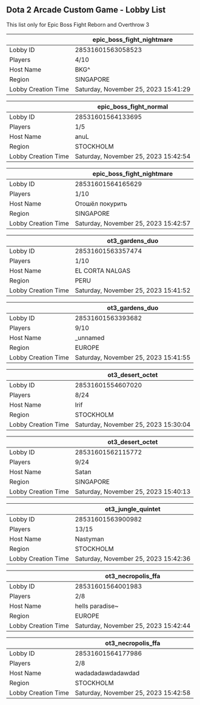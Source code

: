 ## Dota 2 Arcade Custom Game - Lobby List

This list only for Epic Boss Fight Reborn and Overthrow 3

|  | epic_boss_fight_nightmare |
| ------ | ------ |
| Lobby ID | 28531601563058523 |
| Players | 4/10 |
| Host Name | BKG^ |
| Region | SINGAPORE |
| Lobby Creation Time | Saturday, November 25, 2023 15:41:29 |


|  | epic_boss_fight_normal |
| ------ | ------ |
| Lobby ID | 28531601564133695 |
| Players | 1/5 |
| Host Name | anuL |
| Region | STOCKHOLM |
| Lobby Creation Time | Saturday, November 25, 2023 15:42:54 |


|  | epic_boss_fight_nightmare |
| ------ | ------ |
| Lobby ID | 28531601564165629 |
| Players | 1/10 |
| Host Name | Отошёл покурить |
| Region | SINGAPORE |
| Lobby Creation Time | Saturday, November 25, 2023 15:42:57 |


|  | ot3_gardens_duo |
| ------ | ------ |
| Lobby ID | 28531601563357474 |
| Players | 1/10 |
| Host Name | EL CORTA NALGAS |
| Region | PERU |
| Lobby Creation Time | Saturday, November 25, 2023 15:41:52 |


|  | ot3_gardens_duo |
| ------ | ------ |
| Lobby ID | 28531601563393682 |
| Players | 9/10 |
| Host Name | _unnamed |
| Region | EUROPE |
| Lobby Creation Time | Saturday, November 25, 2023 15:41:55 |


|  | ot3_desert_octet |
| ------ | ------ |
| Lobby ID | 28531601554607020 |
| Players | 8/24 |
| Host Name | Irif |
| Region | STOCKHOLM |
| Lobby Creation Time | Saturday, November 25, 2023 15:30:04 |


|  | ot3_desert_octet |
| ------ | ------ |
| Lobby ID | 28531601562115772 |
| Players | 9/24 |
| Host Name | Satan |
| Region | SINGAPORE |
| Lobby Creation Time | Saturday, November 25, 2023 15:40:13 |


|  | ot3_jungle_quintet |
| ------ | ------ |
| Lobby ID | 28531601563900982 |
| Players | 13/15 |
| Host Name | Nastyman |
| Region | STOCKHOLM |
| Lobby Creation Time | Saturday, November 25, 2023 15:42:36 |


|  | ot3_necropolis_ffa |
| ------ | ------ |
| Lobby ID | 28531601564001983 |
| Players | 2/8 |
| Host Name | hells paradise~ |
| Region | EUROPE |
| Lobby Creation Time | Saturday, November 25, 2023 15:42:44 |


|  | ot3_necropolis_ffa |
| ------ | ------ |
| Lobby ID | 28531601564177986 |
| Players | 2/8 |
| Host Name | wadadadawdadawdad |
| Region | STOCKHOLM |
| Lobby Creation Time | Saturday, November 25, 2023 15:42:58 |


